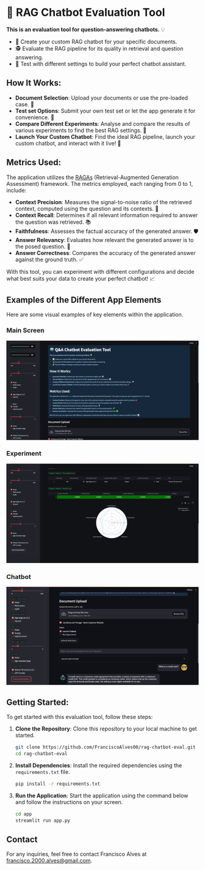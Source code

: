# 🤖 RAG Chatbot Evaluation Tool

**This is an evaluation tool for question-answering chatbots.** 💡

- 📝 Create your custom RAG chatbot for your specific documents.
- 🕵️ Evaluate the RAG pipeline for its quality in retrieval and question answering.
- 🧩 Test with different settings to build your perfect chatbot assistant.

## How It Works:
- **Document Selection**: Upload your documents or use the pre-loaded case. 📂
- **Test set Options**: Submit your own test set or let the app generate it for convenience. 🎲
- **Compare Different Experiments**: Analyse and compare the results of various experiments to find the best RAG settings. 🔎
- **Launch Your Custom Chatbot**: Find the ideal RAG pipeline, launch your custom chatbot, and interact with it live! 🚀

## Metrics Used:
The application utilizes the [RAGAs](https://docs.ragas.io/en/latest/index.html) (Retrieval-Augmented Generation Assessment) framework. The metrics employed, each ranging from 0 to 1, include:

- **Context Precision**: Measures the signal-to-noise ratio of the retrieved context, computed using the question and its contexts. 🎯
- **Context Recall**: Determines if all relevant information required to answer the question was retrieved. 📚
- **Faithfulness**: Assesses the factual accuracy of the generated answer. 🛡️
- **Answer Relevancy**: Evaluates how relevant the generated answer is to the posed question. 🔑
- **Answer Correctness**: Compares the accuracy of the generated answer against the ground truth. ✅

With this tool, you can experiment with different configurations and decide what best suits your data to create your perfect chatbot! 📈

## Examples of the Different App Elements

Here are some visual examples of key elements within the application.

### Main Screen

![Main Screen](images/main_screen.png "Main application screen")

### Experiment

![Experiment](images/experiment.png "Experimentation phase")

### Chatbot

![Chatbot](images/chatbot.png "Chatbot conversation")

## Getting Started:

To get started with this evaluation tool, follow these steps:

1. **Clone the Repository**: Clone this repository to your local machine to get started.
   ```bash
   git clone https://github.com/FranciscoAlves00/rag-chatbot-eval.git
   cd rag-chatbot-eval
   ```
2. **Install Dependencies**: Install the required dependencies using the `requirements.txt` file.
   ```bash
   pip install -r requirements.txt
   ```
3. **Run the Application**: Start the application using the command below and follow the instructions on your screen.
   ```bash
   cd app
   streamlit run app.py
   ```

## Contact
For any inquiries, feel free to contact Francisco Alves at [francisco.2000.alves@gmail.com](mailto:francisco.2000.alves@gmail.com).
